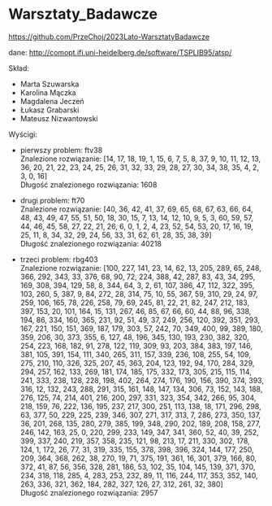 # Warsztaty_Badawcze

https://github.com/PrzeChoj/2023Lato-WarsztatyBadawcze

dane: http://comopt.ifi.uni-heidelberg.de/software/TSPLIB95/atsp/

Skład:
- Marta Szuwarska
- Karolina Mączka
- Magdalena Jeczeń
- Łukasz Grabarski
- Mateusz Nizwantowski


Wyścigi:

- pierwszy problem: ftv38 \
Znalezione rozwiązanie: [14, 17, 18, 19, 1, 15, 6, 7, 5, 8, 37, 9, 10, 11, 12, 13, 36, 20, 21, 22, 23, 24, 25, 26, 31, 32, 33, 29, 28, 27, 30, 34, 38, 35, 4, 2, 3, 0, 16] \
Długość znalezionego rozwiązania: 1608 

- drugi problem: ft70 \
Znalezione rozwiązanie: [40, 36, 42, 41, 37, 69, 65, 68, 67, 63, 66, 64, 48, 43, 49, 47, 55, 51, 50, 18, 30, 15, 7, 13, 14, 12, 10, 9, 5, 3, 60, 59, 57, 44, 46, 45, 58, 27, 22, 21, 26, 6, 0, 1, 2, 4, 23, 52, 54, 53, 20, 17, 16, 19, 25, 11, 8, 34, 32, 29, 24, 56, 33, 31, 62, 61, 28, 35, 38, 39] \
Długość znalezionego rozwiązania: 40218 

- trzeci problem: rbg403 \
Znalezione rozwiązanie: [100, 227, 141, 23, 14, 62, 13, 205, 289, 65, 248, 366, 292, 343, 33, 376, 68, 90, 72, 224, 388, 42, 287, 83, 43, 34, 295, 169, 308, 394, 129, 58, 8, 344, 64, 3, 2, 61, 107, 386, 47, 112, 322, 395, 103, 260, 5, 387, 9, 84, 272, 28, 314, 75, 10, 55, 367, 59, 310, 29, 24, 97, 259, 106, 165, 78, 226, 258, 79, 69, 245, 81, 22, 21, 82, 247, 212, 183, 397, 153, 20, 101, 164, 15, 131, 267, 46, 85, 67, 66, 60, 44, 88, 96, 338, 194, 86, 334, 160, 365, 231, 92, 51, 49, 37, 249, 256, 120, 392, 351, 293, 167, 221, 150, 151, 369, 187, 179, 303, 57, 242, 70, 349, 400, 99, 389, 180, 359, 206, 30, 373, 355, 6, 127, 48, 196, 345, 130, 193, 230, 382, 320, 254, 223, 168, 182, 91, 278, 122, 119, 309, 93, 203, 384, 383, 197, 146, 381, 105, 391, 154, 111, 340, 265, 311, 157, 339, 236, 108, 255, 54, 109, 275, 210, 110, 326, 325, 207, 45, 363, 204, 123, 192, 94, 170, 284, 329, 294, 257, 162, 133, 269, 181, 174, 185, 175, 332, 173, 305, 215, 115, 114, 241, 333, 238, 128, 228, 198, 402, 264, 274, 176, 190, 156, 390, 374, 393, 316, 12, 132, 243, 288, 291, 315, 161, 148, 147, 134, 306, 73, 152, 143, 188, 276, 125, 74, 214, 401, 216, 200, 297, 331, 323, 354, 342, 266, 95, 304, 218, 159, 76, 222, 136, 195, 237, 217, 300, 251, 113, 138, 18, 171, 296, 298, 63, 377, 50, 229, 225, 239, 346, 307, 271, 317, 313, 7, 286, 273, 350, 137, 36, 201, 268, 135, 280, 279, 385, 199, 348, 290, 202, 189, 208, 158, 277, 246, 142, 163, 25, 0, 220, 299, 233, 149, 347, 341, 360, 52, 40, 39, 252, 399, 337, 240, 219, 357, 358, 235, 121, 98, 213, 17, 211, 330, 302, 178, 124, 1, 172, 26, 77, 31, 319, 335, 155, 378, 398, 396, 324, 144, 177, 250, 209, 364, 368, 262, 38, 270, 19, 71, 375, 191, 361, 16, 301, 379, 166, 80, 372, 41, 87, 56, 356, 328, 281, 186, 53, 102, 35, 104, 145, 139, 371, 370, 234, 318, 118, 285, 4, 283, 253, 232, 89, 11, 116, 244, 117, 353, 352, 140, 263, 336, 321, 362, 184, 282, 327, 126, 27, 312, 261, 32, 380] \
Długość znalezionego rozwiązania: 2957 
